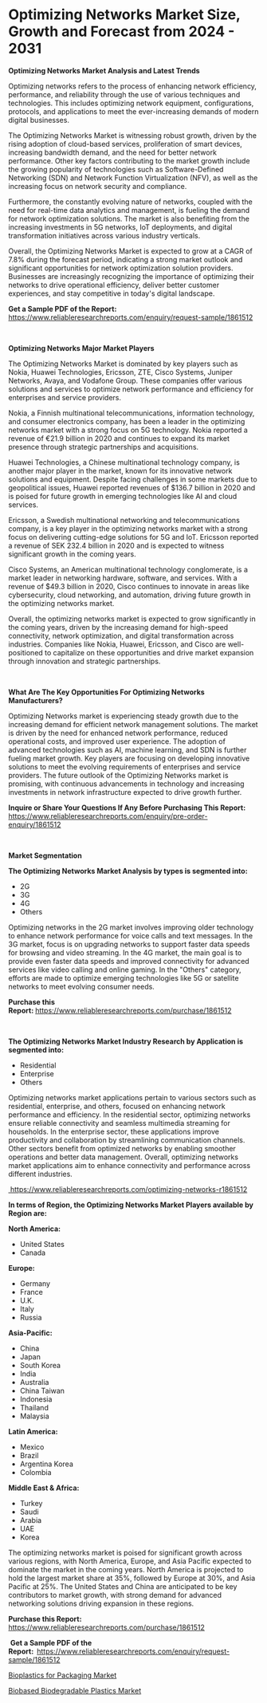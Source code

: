 <p><h1>Optimizing Networks Market Size, Growth and Forecast from 2024 - 2031</h1></p><p><strong>Optimizing Networks Market Analysis and Latest Trends</strong></p>
<p><p>Optimizing networks refers to the process of enhancing network efficiency, performance, and reliability through the use of various techniques and technologies. This includes optimizing network equipment, configurations, protocols, and applications to meet the ever-increasing demands of modern digital businesses.</p><p>The Optimizing Networks Market is witnessing robust growth, driven by the rising adoption of cloud-based services, proliferation of smart devices, increasing bandwidth demand, and the need for better network performance. Other key factors contributing to the market growth include the growing popularity of technologies such as Software-Defined Networking (SDN) and Network Function Virtualization (NFV), as well as the increasing focus on network security and compliance.</p><p>Furthermore, the constantly evolving nature of networks, coupled with the need for real-time data analytics and management, is fueling the demand for network optimization solutions. The market is also benefiting from the increasing investments in 5G networks, IoT deployments, and digital transformation initiatives across various industry verticals.</p><p>Overall, the Optimizing Networks Market is expected to grow at a CAGR of 7.8% during the forecast period, indicating a strong market outlook and significant opportunities for network optimization solution providers. Businesses are increasingly recognizing the importance of optimizing their networks to drive operational efficiency, deliver better customer experiences, and stay competitive in today's digital landscape.</p></p>
<p><strong>Get a Sample PDF of the Report:&nbsp;</strong> <a href="https://www.reliableresearchreports.com/enquiry/request-sample/1861512">https://www.reliableresearchreports.com/enquiry/request-sample/1861512</a></p>
<p>&nbsp;</p>
<p><strong>Optimizing Networks Major Market Players</strong></p>
<p><p>The Optimizing Networks Market is dominated by key players such as Nokia, Huawei Technologies, Ericsson, ZTE, Cisco Systems, Juniper Networks, Avaya, and Vodafone Group. These companies offer various solutions and services to optimize network performance and efficiency for enterprises and service providers.</p><p>Nokia, a Finnish multinational telecommunications, information technology, and consumer electronics company, has been a leader in the optimizing networks market with a strong focus on 5G technology. Nokia reported a revenue of €21.9 billion in 2020 and continues to expand its market presence through strategic partnerships and acquisitions.</p><p>Huawei Technologies, a Chinese multinational technology company, is another major player in the market, known for its innovative network solutions and equipment. Despite facing challenges in some markets due to geopolitical issues, Huawei reported revenues of $136.7 billion in 2020 and is poised for future growth in emerging technologies like AI and cloud services.</p><p>Ericsson, a Swedish multinational networking and telecommunications company, is a key player in the optimizing networks market with a strong focus on delivering cutting-edge solutions for 5G and IoT. Ericsson reported a revenue of SEK 232.4 billion in 2020 and is expected to witness significant growth in the coming years.</p><p>Cisco Systems, an American multinational technology conglomerate, is a market leader in networking hardware, software, and services. With a revenue of $49.3 billion in 2020, Cisco continues to innovate in areas like cybersecurity, cloud networking, and automation, driving future growth in the optimizing networks market.</p><p>Overall, the optimizing networks market is expected to grow significantly in the coming years, driven by the increasing demand for high-speed connectivity, network optimization, and digital transformation across industries. Companies like Nokia, Huawei, Ericsson, and Cisco are well-positioned to capitalize on these opportunities and drive market expansion through innovation and strategic partnerships.</p></p>
<p>&nbsp;</p>
<p><strong>What Are The Key Opportunities For Optimizing Networks Manufacturers?</strong></p>
<p><p>Optimizing Networks market is experiencing steady growth due to the increasing demand for efficient network management solutions. The market is driven by the need for enhanced network performance, reduced operational costs, and improved user experience. The adoption of advanced technologies such as AI, machine learning, and SDN is further fueling market growth. Key players are focusing on developing innovative solutions to meet the evolving requirements of enterprises and service providers. The future outlook of the Optimizing Networks market is promising, with continuous advancements in technology and increasing investments in network infrastructure expected to drive growth further.</p></p>
<p><strong>Inquire or Share Your Questions If Any Before Purchasing This Report:</strong> <a href="https://www.reliableresearchreports.com/enquiry/pre-order-enquiry/1861512">https://www.reliableresearchreports.com/enquiry/pre-order-enquiry/1861512</a></p>
<p>&nbsp;</p>
<p><strong>Market Segmentation</strong></p>
<p><strong>The Optimizing Networks Market Analysis by types is segmented into:</strong></p>
<p><ul><li>2G</li><li>3G</li><li>4G</li><li>Others</li></ul></p>
<p><p>Optimizing networks in the 2G market involves improving older technology to enhance network performance for voice calls and text messages. In the 3G market, focus is on upgrading networks to support faster data speeds for browsing and video streaming. In the 4G market, the main goal is to provide even faster data speeds and improved connectivity for advanced services like video calling and online gaming. In the "Others" category, efforts are made to optimize emerging technologies like 5G or satellite networks to meet evolving consumer needs.</p></p>
<p><strong>Purchase this Report:&nbsp;</strong><a href="https://www.reliableresearchreports.com/purchase/1861512">https://www.reliableresearchreports.com/purchase/1861512</a></p>
<p>&nbsp;</p>
<p><strong>The Optimizing Networks Market Industry Research by Application is segmented into:</strong></p>
<p><ul><li>Residential</li><li>Enterprise</li><li>Others</li></ul></p>
<p><p>Optimizing networks market applications pertain to various sectors such as residential, enterprise, and others, focused on enhancing network performance and efficiency. In the residential sector, optimizing networks ensure reliable connectivity and seamless multimedia streaming for households. In the enterprise sector, these applications improve productivity and collaboration by streamlining communication channels. Other sectors benefit from optimized networks by enabling smoother operations and better data management. Overall, optimizing networks market applications aim to enhance connectivity and performance across different industries.</p></p>
<p><a href="https://www.reliableresearchreports.com/optimizing-networks-r1861512">&nbsp;https://www.reliableresearchreports.com/optimizing-networks-r1861512</a></p>
<p><strong>In terms of Region, the Optimizing Networks Market Players available by Region are:</strong></p>
<p>
    <p> <strong> North America: </strong>
        <ul>
            <li>United States</li>
            <li>Canada</li>
        </ul>
        </p> 
    <p> <strong> Europe: </strong>
        <ul>
            <li>Germany</li>
            <li>France</li>
            <li>U.K.</li>
            <li>Italy</li>
            <li>Russia</li>
        </ul>
        </p> 
    <p> <strong> Asia-Pacific: </strong>
        <ul>
            <li>China</li>
            <li>Japan</li>
            <li>South Korea</li>
            <li>India</li>
            <li>Australia</li>
            <li>China Taiwan</li>
            <li>Indonesia</li>
            <li>Thailand</li>
            <li>Malaysia</li>
        </ul>
        </p> 
    <p> <strong> Latin America: </strong>
        <ul>
            <li>Mexico</li>
            <li>Brazil</li>
            <li>Argentina Korea</li>
            <li>Colombia</li>
        </ul>
        </p> 
    <p> <strong> Middle East & Africa: </strong>
        <ul>
            <li>Turkey</li>
            <li>Saudi</li>
            <li>Arabia</li>
            <li>UAE</li>
            <li>Korea</li>
        </ul>
    </p>
    </p>
<p><p>The optimizing networks market is poised for significant growth across various regions, with North America, Europe, and Asia Pacific expected to dominate the market in the coming years. North America is projected to hold the largest market share at 35%, followed by Europe at 30%, and Asia Pacific at 25%. The United States and China are anticipated to be key contributors to market growth, with strong demand for advanced networking solutions driving expansion in these regions.</p></p>
<p><strong>Purchase this Report: </strong><a href="https://www.reliableresearchreports.com/purchase/1861512">https://www.reliableresearchreports.com/purchase/1861512</a></p>
<p>&nbsp;<strong>Get a Sample PDF of the Report:&nbsp;&nbsp;</strong><a href="https://www.reliableresearchreports.com/enquiry/request-sample/1861512">https://www.reliableresearchreports.com/enquiry/request-sample/1861512</a></p>
<p><strong></strong></p>
<p><p><a href="https://frill-swim-3cd.notion.site/Bioplastics-for-Packaging-Market-Size-Share-Trends-Analysis-Report-By-Application-Regional-Outlo-0a6779be25ce4bcabd3910a45371f662">Bioplastics for Packaging Market</a></p><p><a href="https://gentle-editor-9db.notion.site/Biobased-Biodegradable-Plastics-Market-Challenges-Opportunities-and-Growth-Drivers-and-Major-Mark-eba05f1d396145869f3b24a4848c1609">Biobased Biodegradable Plastics Market</a></p></p>